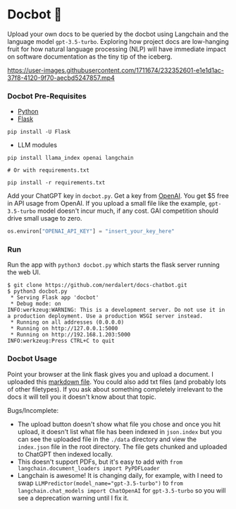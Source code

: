 # Docbot :robot: 

Upload your own docs to be queried by the docbot using Langchain and the language model `gpt-3.5-turbo`. Exploring how project docs are low-hanging fruit for how natural language processing (NLP) will have immediate impact on software documentation as the tiny tip of the iceberg.

https://user-images.githubusercontent.com/1711674/232352601-e1e1d1ac-37f8-4120-9f70-aecbd5247857.mp4


### Docbot Pre-Requisites

- [Python](https://www.python.org/downloads/)
- [Flask](https://pypi.org/project/Flask/)

```commandline
pip install -U Flask
```

- LLM modules

```commandline
pip install llama_index openai langchain

# Or with requirements.txt

pip install -r requirements.txt
```

Add your ChatGPT key in `docbot.py`. Get a key from [OpenAI](https://platform.openai.com/account/api-keys). You get $5 free in API usage from OpenAI. If you upload a small file like the example, `gpt-3.5-turbo` model doesn't incur much, if any cost. GAI competition should drive small usage to zero.

```python
os.environ["OPENAI_API_KEY"] = "insert_your_key_here"
```

### Run

Run the app with `python3 docbot.py` which starts the flask server running the web UI.

```commandline
$ git clone https://github.com/nerdalert/docs-chatbot.git
$ python3 docbot.py
 * Serving Flask app 'docbot'
 * Debug mode: on
INFO:werkzeug:WARNING: This is a development server. Do not use it in a production deployment. Use a production WSGI server instead.
 * Running on all addresses (0.0.0.0)
 * Running on http://127.0.0.1:5000
 * Running on http://192.168.1.203:5000
INFO:werkzeug:Press CTRL+C to quit
```

### Docbot Usage

Point your browser at the link flask gives you and upload a document. I uploaded this [markdown file](https://github.com/nexodus-io/nexodus/blob/main/docs/development/design/design-discovery.md). You could also add txt files (and probably lots of other filetypes).
If you ask about something completely irrelevant to the docs it will tell you it doesn't know about that topic.

Bugs/Incomplete: 
- The upload button doesn't show what file you chose and once you hit upload, it doesn't list what file has been indexed in `json.index` but you can see the uploaded file in the `./data` directory and view the `index.json` file in the root directory. The file gets chunked and uploaded to ChatGPT then indexed locally.
- This doesn't support PDFs, but it's easy to add with `from langchain.document_loaders import PyPDFLoader`
- Langchain is awesome! It is changing daily, for example, with I need to swap `LLMPredictor(model_name="gpt-3.5-turbo")`  to `from langchain.chat_models import ChatOpenAI` for `gpt-3.5-turbo` so you will see a deprecation warning until I fix it.
